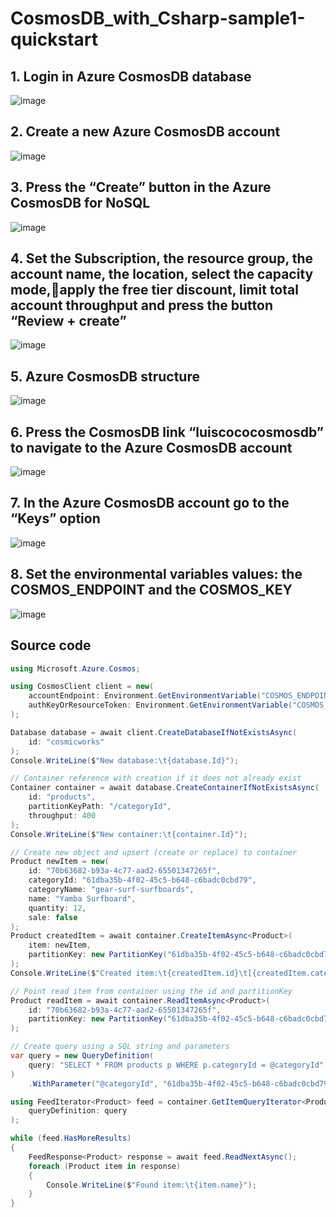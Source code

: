 # CosmosDB_with_Csharp-sample1-quickstart

## 1. Login in Azure CosmosDB database
![image](https://github.com/luiscoco/CosmosDB_with_Csharp-sample1-quickstart/assets/32194879/c62911e0-7eb6-4bec-a9d0-9dad36f4f7df)

## 2. Create a new Azure CosmosDB account
![image](https://github.com/luiscoco/CosmosDB_with_Csharp-sample1-quickstart/assets/32194879/b445eb97-b81b-4c2b-9d11-00f2e60369e1)

## 3. Press the “Create” button in the Azure CosmosDB for NoSQL
![image](https://github.com/luiscoco/CosmosDB_with_Csharp-sample1-quickstart/assets/32194879/ed55baed-de56-4765-bc30-8c3fbd23717c)

## 4. Set the Subscription, the resource group, the account name, the location, select the capacity mode,apply the free tier discount, limit total account throughput and press the button “Review + create” 
![image](https://github.com/luiscoco/CosmosDB_with_Csharp-sample1-quickstart/assets/32194879/89c529b5-2864-4196-a667-afb17102eb87)

## 5. Azure CosmosDB structure
![image](https://github.com/luiscoco/CosmosDB_with_Csharp-sample1-quickstart/assets/32194879/8b5ac069-2dda-47d6-b2b9-3fe5cd5f9c8a)

## 6. Press the CosmosDB link “luiscococosmosdb” to navigate to the Azure CosmosDB account
![image](https://github.com/luiscoco/CosmosDB_with_Csharp-sample1-quickstart/assets/32194879/80099f62-7a69-4986-a2f5-47d9fd555773)

## 7. In the Azure CosmosDB account go to the “Keys” option
![image](https://github.com/luiscoco/CosmosDB_with_Csharp-sample1-quickstart/assets/32194879/26b8ab47-82f1-4277-a751-f430a7ecfc1b)

## 8. Set the environmental variables values: the COSMOS_ENDPOINT and the COSMOS_KEY
![image](https://github.com/luiscoco/CosmosDB_with_Csharp-sample1-quickstart/assets/32194879/848e7a42-38d1-44a8-83e8-971f2505cdab)

## Source code
```csharp
using Microsoft.Azure.Cosmos;

using CosmosClient client = new(
    accountEndpoint: Environment.GetEnvironmentVariable("COSMOS_ENDPOINT")!,
    authKeyOrResourceToken: Environment.GetEnvironmentVariable("COSMOS_KEY")!
);

Database database = await client.CreateDatabaseIfNotExistsAsync(
    id: "cosmicworks"
);
Console.WriteLine($"New database:\t{database.Id}");

// Container reference with creation if it does not already exist
Container container = await database.CreateContainerIfNotExistsAsync(
    id: "products",
    partitionKeyPath: "/categoryId",
    throughput: 400
);
Console.WriteLine($"New container:\t{container.Id}");

// Create new object and upsert (create or replace) to container
Product newItem = new(
    id: "70b63682-b93a-4c77-aad2-65501347265f",
    categoryId: "61dba35b-4f02-45c5-b648-c6badc0cbd79",
    categoryName: "gear-surf-surfboards",
    name: "Yamba Surfboard",
    quantity: 12,
    sale: false
);
Product createdItem = await container.CreateItemAsync<Product>(
    item: newItem,
    partitionKey: new PartitionKey("61dba35b-4f02-45c5-b648-c6badc0cbd79")
);
Console.WriteLine($"Created item:\t{createdItem.id}\t[{createdItem.categoryName}]");

// Point read item from container using the id and partitionKey
Product readItem = await container.ReadItemAsync<Product>(
    id: "70b63682-b93a-4c77-aad2-65501347265f",
    partitionKey: new PartitionKey("61dba35b-4f02-45c5-b648-c6badc0cbd79")
);

// Create query using a SQL string and parameters
var query = new QueryDefinition(
    query: "SELECT * FROM products p WHERE p.categoryId = @categoryId"
)
    .WithParameter("@categoryId", "61dba35b-4f02-45c5-b648-c6badc0cbd79");

using FeedIterator<Product> feed = container.GetItemQueryIterator<Product>(
    queryDefinition: query
);

while (feed.HasMoreResults)
{
    FeedResponse<Product> response = await feed.ReadNextAsync();
    foreach (Product item in response)
    {
        Console.WriteLine($"Found item:\t{item.name}");
    }
}
```
